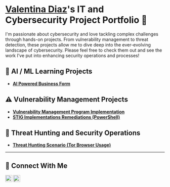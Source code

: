 # <a href="https://www.linkedin.com/in/valentinadm/">Valentina Diaz</a>'s IT and Cybersecurity Project Portfolio 🔐

I'm passionate about cybersecurity and love tackling complex challenges through hands-on projects. From vulnerability management to threat detection, these projects allow me to dive deep into the ever-evolving landscape of cybersecurity. Please feel free to check them out and see the work I’ve put into enhancing security operations and processes!

## 🤖 AI / ML Learning Projects

- **[AI Powered Business Form](https://github.com/valentina418/ai-yacht-broker-toolkit)**

## ⚠️ Vulnerability Management Projects

- **[Vulnerability Management Program Implementation](https://github.com/valentina418/vulnerability-management-program/tree/main)**
- **[STIG Implementations Remediations (PowerShell)](https://github.com/valentina418/STIGS)**
<!--  - **[Programmatic Vulnerability Remediations (PowerShell and BASH)](https://github.com/joshcybertest/programmatic-vulnerability-remediations)** -->

## 🚨 Threat Hunting and Security Operations

- **[Threat Hunting Scenario (Tor Browser Usage)](https://github.com/valentina418/threat-hunting-scenario-tor)**

<hr/>

## 🤳 Connect With Me

[<img align="left" alt="___________ | LinkedIn" width="22px" src="https://cdn.jsdelivr.net/npm/simple-icons@v3/icons/linkedin.svg" />][linkedin]
[<img align="left" alt="            | Email" width="22px" src="https://cdn.jsdelivr.net/npm/simple-icons@v3/icons/gmail.svg" />](mailto:valentina.diaz1218@gmail.com)

[linkedin]: https://linkedin.com/in/valentinadm

<!--
<img width="35" alt="image" src="https://github.com/user-attachments/assets/2f41c7cd-5ea8-4475-b451-a37161b6c3fb"> 
<img width="35" alt="image" src="https://github.com/user-attachments/assets/77649969-9910-4994-8b96-74a116cfb2a8">
-->
